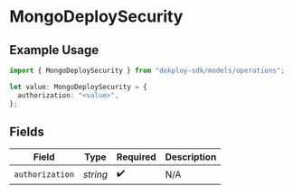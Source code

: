 # MongoDeploySecurity

## Example Usage

```typescript
import { MongoDeploySecurity } from "dokploy-sdk/models/operations";

let value: MongoDeploySecurity = {
  authorization: "<value>",
};
```

## Fields

| Field              | Type               | Required           | Description        |
| ------------------ | ------------------ | ------------------ | ------------------ |
| `authorization`    | *string*           | :heavy_check_mark: | N/A                |